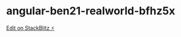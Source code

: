 # angular-ben21-realworld-bfhz5x

[Edit on StackBlitz ⚡️](https://stackblitz.com/edit/angular-ben21-realworld-bfhz5x)